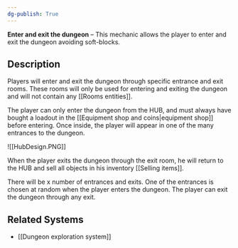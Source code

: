 ```yaml
---
dg-publish: True 
---
```

**Enter and exit the dungeon** – This mechanic  allows the player to enter and exit the dungeon avoiding soft-blocks.
## Description
Players will enter and exit the dungeon through specific entrance and exit rooms. These rooms will only be used for entering and exiting the dungeon and will not contain any [[Rooms entities]].

The player can only enter the dungeon from the HUB, and must always have bought a loadout in the [[Equipment shop and coins|equipment shop]] before entering. Once inside, the player will appear in one of the many entrances to the dungeon.

![[HubDesign.PNG]]

When the player exits the dungeon through the exit room, he will return to the HUB and sell all objects in his inventory [[Selling items]].

There will be x number of entrances and exits. One of the entrances is chosen at random when the player enters the dungeon.  The player can exit the dungeon through any exit.
## Related Systems
- [[Dungeon exploration system]]

